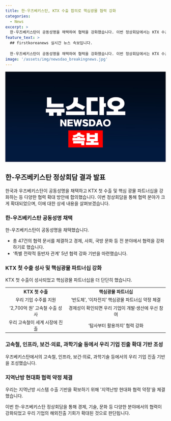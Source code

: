 ```yaml
---
title: 한·우즈베키스탄, KTX 수출 합의로 핵심광물 협력 강화
categories:
  - News
excerpt: >
  한·우즈베키스탄이 공동성명을 채택하여 협력을 강화했습니다. 이번 정상회담에서는 KTX 수출, 핵심광물 파트너십 등 다양한 분야에서 협력을 강화하기로 했습니다. 한·우즈베키스탄은 지역난방 현대화, 핵심광물 공급망 파트너십, 중앙아시아 특화 외교전략 등에서 협력을 강화할 예정이며, 북한 비핵화 정책에 대한 지속적인 지지도 확인했습니다. 더 자세한 내용은 링크에서 확인하세요.
feature_text: >
  ## firstkoreanews 실시간 뉴스 속보입니다.

  한·우즈베키스탄이 공동성명을 채택하여 협력을 강화했습니다. 이번 정상회담에서는 KTX 수출, 핵심광물 파트너십 등 다양한 분야에서 협력을 강화하기로 했습니다. 한·우즈베키스탄은 지역난방 현대화, 핵심광물 공급망 파트너십, 중앙아시아 특화 외교전략 등에서 협력을 강화할 예정이며, 북한 비핵화 정책에 대한 지속적인 지지도 확인했습니다. 더 자세한 내용은 링크에서 확인하세요.
image: '/assets/img/newsdao_breakingnews.jpg'
---
```


<p><img src="/assets/img/newsdao_breakingnews.jpg" alt="firstkoreanews 속보" /></p>

<h2 data-ke-size="size26">한-우즈베키스탄 정상회담 결과 발표</h2>

<p data-ke-size="size16">한국과 우즈베키스탄이 공동성명을 채택하고 KTX 첫 수출 및 핵심 광물 파트너십을 강화하는 등 다양한 협력 확대 방안에 합의했습니다. 이번 정상회담을 통해 협력 분야가 크게 확대되었으며, 이에 대한 상세 내용을 살펴보겠습니다.</p>

<h3 data-ke-size="size23">한-우즈베키스탄 공동성명 채택</h3>

<p data-ke-size="size16">한-우즈베키스탄이 공동성명을 채택했습니다.</p>

<ul>
    <li>총 47건의 협력 문서를 체결하고 경제, 사회, 국방 문화 등 전 분야에서 협력을 강화하기로 했습니다.</li>
    <li>‘특별 전략적 동반자 관계’ 5년 협력 강화 기반을 마련했습니다.</li>
</ul>

<h3 data-ke-size="size23">KTX 첫 수출 성사 및 핵심광물 파트너십 강화</h3>

<p data-ke-size="size16">KTX 첫 수출이 성사되었고 핵심광물 파트너십을 더 단단히 했습니다.</p>

<table>
    <tr>
        <td style="text-align: center; height: 17px;"><b>KTX 첫 수출</b></td>
        <td style="text-align: center; height: 17px;"><b>핵심광물 파트너십</b></td>
    </tr>
    <tr>
        <td style="text-align: center; height: 17px;">우리 기업 수주를 지원</td>
        <td style="text-align: center; height: 17px;">‘반도체’, ‘이차전지’ 핵심광물 파트너십 약정 체결</td>
    </tr>
    <tr>
        <td style="text-align: center; height: 17px;">‘2,700억 원’ 고속철 수출 성사</td>
        <td style="text-align: center; height: 17px;">경제성이 확인되면 우리 기업이 개발·생산에 우선 참여</td>
    </tr>
    <tr>
        <td style="text-align: center; height: 17px;">우리 고속철이 세계 시장에 진출</td>
        <td style="text-align: center; height: 17px;">‘탐사부터 활용까지’ 협력 강화</td>
    </tr>
</table>

<h3 data-ke-size="size23">고속철, 인프라, 보건·의료, 과학기술 등에서 우리 기업 진출 확대 기반 조성</h3>

<p data-ke-size="size16">우즈베키스탄에서의 고속철, 인프라, 보건·의료, 과학기술 등에서의 우리 기업 진출 기반을 조성했습니다.</p>

<h3 data-ke-size="size23">지역난방 현대화 협력 약정 체결</h3>

<p data-ke-size="size16">우리는 지역난방 시스템 수출 기반을 확보하기 위해 '지역난방 현대화 협력 약정'을 체결했습니다.</p>

<p data-ke-size="size16">이번 한-우즈베키스탄 정상회담을 통해 경제, 기술, 문화 등 다양한 분야에서의 협력이 강화되었고 우리 기업의 해외진출 기회가 확대된 것으로 판단됩니다.</p>

